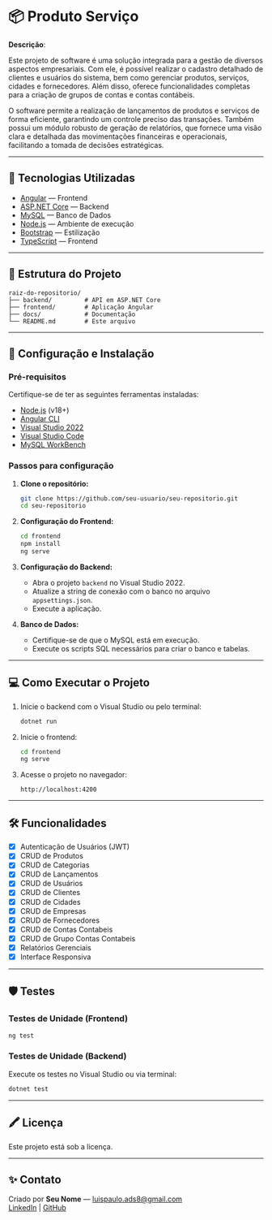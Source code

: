 # 📦 Produto Serviço

**Descrição**: 

Este projeto de software é uma solução integrada para a gestão de diversos aspectos empresariais. Com ele, é possível realizar o cadastro detalhado de clientes e usuários do sistema, bem como gerenciar produtos, serviços, cidades e fornecedores. Além disso, oferece funcionalidades completas para a criação de grupos de contas e contas contábeis.

O software permite a realização de lançamentos de produtos e serviços de forma eficiente, garantindo um controle preciso das transações. Também possui um módulo robusto de geração de relatórios, que fornece uma visão clara e detalhada das movimentações financeiras e operacionais, facilitando a tomada de decisões estratégicas.

---

## 🚀 Tecnologias Utilizadas

- [Angular](https://angular.io/) — Frontend
- [ASP.NET Core](https://dotnet.microsoft.com/) — Backend
- [MySQL](https://www.mysql.com/) — Banco de Dados
- [Node.js](https://nodejs.org/) — Ambiente de execução
- [Bootstrap](https://getbootstrap.com/) — Estilização
- [TypeScript](https://www.typescriptlang.org/) — Frontend

---

## 📂 Estrutura do Projeto

```plaintext
raiz-do-repositorio/
├── backend/         # API em ASP.NET Core
├── frontend/        # Aplicação Angular
├── docs/            # Documentação
└── README.md        # Este arquivo
```

---

## 🔧 Configuração e Instalação

### Pré-requisitos

Certifique-se de ter as seguintes ferramentas instaladas:

- [Node.js](https://nodejs.org/) (v18+)
- [Angular CLI](https://angular.io/cli)
- [Visual Studio 2022](https://visualstudio.microsoft.com/)
- [Visual Studio Code](https://code.visualstudio.com/)
- [MySQL WorkBench](https://www.mysql.com/products/workbench/)

### Passos para configuração

1. **Clone o repositório:**

   ```bash
   git clone https://github.com/seu-usuario/seu-repositorio.git
   cd seu-repositorio
   ```

2. **Configuração do Frontend:**

   ```bash
   cd frontend
   npm install
   ng serve
   ```

3. **Configuração do Backend:**

   - Abra o projeto `backend` no Visual Studio 2022.
   - Atualize a string de conexão com o banco no arquivo `appsettings.json`.
   - Execute a aplicação.

4. **Banco de Dados:**

   - Certifique-se de que o MySQL está em execução.
   - Execute os scripts SQL necessários para criar o banco e tabelas.

---

## 💻 Como Executar o Projeto

1. Inicie o backend com o Visual Studio ou pelo terminal:
   ```bash
   dotnet run
   ```

2. Inicie o frontend:
   ```bash
   cd frontend
   ng serve
   ```

3. Acesse o projeto no navegador:
   ```
   http://localhost:4200
   ```

---

## 🛠 Funcionalidades

- [x] Autenticação de Usuários (JWT)
- [x] CRUD de Produtos
- [x] CRUD de Categorias
- [x] CRUD de Lançamentos
- [x] CRUD de Usuários
- [x] CRUD de Clientes
- [x] CRUD de Cidades
- [x] CRUD de Empresas
- [x] CRUD de Fornecedores
- [x] CRUD de Contas Contabeis
- [x] CRUD de Grupo Contas Contabeis
- [x] Relatórios Gerenciais
- [x] Interface Responsiva

---

## 🛡️ Testes

### Testes de Unidade (Frontend)

```bash
ng test
```

### Testes de Unidade (Backend)

Execute os testes no Visual Studio ou via terminal:

```bash
dotnet test
```

---

## 🖍️ Licença

Este projeto está sob a licença.

---

## ✨ Contato

Criado por **Seu Nome** — [luispaulo.ads8@gmail.com](mailto:seu-email@example.com)  
[LinkedIn](www.linkedin.com/in/luis-paulo-castro-031219ab) | [GitHub](https://github.com/luispauloads8)

